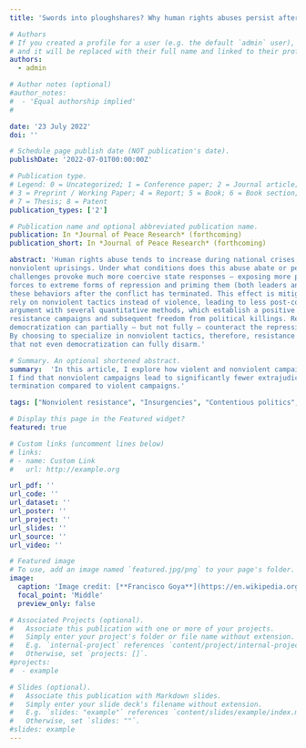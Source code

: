 ```yaml
---
title: 'Swords into ploughshares? Why human rights abuses persist after resistance campaigns'

# Authors
# If you created a profile for a user (e.g. the default `admin` user), write the username (folder name) here
# and it will be replaced with their full name and linked to their profile.
authors:
  - admin

# Author notes (optional)
#author_notes:
#  - 'Equal authorship implied'
#  

date: '23 July 2022'
doi: ''

# Schedule page publish date (NOT publication's date).
publishDate: '2022-07-01T00:00:00Z'

# Publication type.
# Legend: 0 = Uncategorized; 1 = Conference paper; 2 = Journal article;
# 3 = Preprint / Working Paper; 4 = Report; 5 = Book; 6 = Book section;
# 7 = Thesis; 8 = Patent
publication_types: ['2']

# Publication name and optional abbreviated publication name.
publication: In *Journal of Peace Research* (forthcoming)
publication_short: In *Journal of Peace Research* (forthcoming)

abstract: 'Human rights abuse tends to increase during national crises, such as civil wars and mass
nonviolent uprisings. Under what conditions does this abuse abate or persist? I argue that violent 
challenges provoke much more coercive state responses — exposing more personnel within the security 
forces to extreme forms of repression and priming them (both leaders and followers) to reproduce 
these behaviors after the conflict has terminated. This effect is mitigated or avoided when challengers 
rely on nonviolent tactics instead of violence, leading to less post-conflict abuse. I test this 
argument with several quantitative methods, which establish a positive association between nonviolent 
resistance campaigns and subsequent freedom from political killings. Results also suggest that 
democratization can partially — but not fully — counteract the repressive legacies of violent conflict.
By choosing to specialize in nonviolent tactics, therefore, resistance leaders avoid a repression trap 
that not even democratization can fully disarm.'

# Summary. An optional shortened abstract.
summary:  'In this article, I explore how violent and nonviolent campaigns shape future state repression. 
I find that nonviolent campaigns lead to significantly fewer extrajudicial killings after campaign 
termination compared to violent campaigns.'  

tags: ["Nonviolent resistance", "Insurgencies", "Contentious politics", "State repression", "Human rights abuse"]

# Display this page in the Featured widget?
featured: true

# Custom links (uncomment lines below)
# links:
# - name: Custom Link
#   url: http://example.org

url_pdf: ''
url_code: ''
url_dataset: ''
url_poster: ''
url_project: ''
url_slides: ''
url_source: ''
url_video: ''

# Featured image
# To use, add an image named `featured.jpg/png` to your page's folder.
image:
  caption: 'Image credit: [**Francisco Goya**](https://en.wikipedia.org/wiki/Francisco_Goya#/media/File:El_Tres_de_Mayo,_by_Francisco_de_Goya,_from_Prado_thin_black_margin.jpg)'
  focal_point: 'Middle'
  preview_only: false

# Associated Projects (optional).
#   Associate this publication with one or more of your projects.
#   Simply enter your project's folder or file name without extension.
#   E.g. `internal-project` references `content/project/internal-project/index.md`.
#   Otherwise, set `projects: []`.
#projects:
#  - example

# Slides (optional).
#   Associate this publication with Markdown slides.
#   Simply enter your slide deck's filename without extension.
#   E.g. `slides: "example"` references `content/slides/example/index.md`.
#   Otherwise, set `slides: ""`.
#slides: example
---
```

